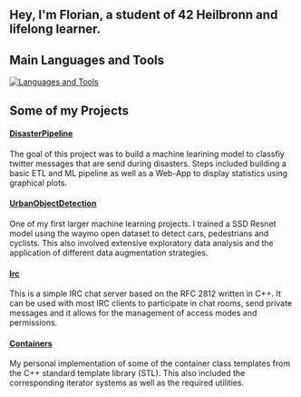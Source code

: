 ## Hey, I'm Florian, a student of 42 Heilbronn and lifelong learner.

## Main Languages and Tools
[![Languages and Tools](https://skillicons.dev/icons?i=c,cpp,python,docker,git)](https://skillicons.dev)

## Some of my Projects

#### [DisasterPipeline]
The goal of this project was to build a machine learining model to classfiy twitter messages that are send during disasters. Steps included building a basic ETL and ML pipeline as well as a Web-App to display statistics using graphical plots.

#### [UrbanObjectDetection]
One of my first larger machine learning projects. I trained a SSD Resnet model using the waymo open dataset to detect cars, pedestrians and cyclists. This also involved extensive exploratory data analysis and the application of different data augmentation strategies.

#### [Irc]
This is a simple IRC chat server based on the RFC 2812 written in C++. It can be used with most IRC clients to participate in chat rooms, send private messages and it allows for the management of access modes and permissions.

#### [Containers]
My personal implementation of some of the container class templates from the C++ standard template library (STL). This also included the corresponding iterator systems as well as the required utilities.

[Irc]: https://github.com/FlorianBindereif/IRC
[Containers]: https://github.com/FlorianBindereif/Containers
[UrbanObjectDetection]: https://github.com/FlorianBindereif/UrbanObjectDetection
[DisasterPipeline]: https://github.com/FlorianBindereif/DisasterPipeline

<!--
**FlorianBindereif/FlorianBindereif** is a ✨ _special_ ✨ repository because its `README.md` (this file) appears on your GitHub profile.

